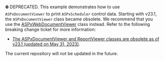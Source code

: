 ⛔ DEPRECATED. This example demonstrates how to use `ASPxDocumentViewer` to print `ASPxScheduler` control data. Starting with v23.1, the `ASPxDocumentViewer` class became obsolete. We recommend that you use the [ASPxWebDocumentViewer](https://docs.devexpress.com/XtraReports/DevExpress.XtraReports.Web.ASPxWebDocumentViewer) class instead. Refer to the following breaking change ticket for more information: 

* [The ASPxDocumentViewer and ReportViewer classes are obsolete as of v23.1 (updated on May 31, 2023)](https://supportcenter.devexpress.com/ticket/details/bc4904/the-aspxdocumentviewer-and-reportviewer-classes-became-obsolete-updated-on-may-31-2023).

The current repository will not be updated in the future.
